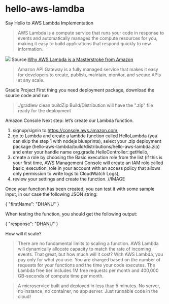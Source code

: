 # hello-aws-lamdba
Say Hello to AWS Lambda Implementation

> AWS Lambda is a compute service that runs your code in response to events and automatically manages the compute resources for you,   making it easy to build applications that respond quickly to new information.

<img src="https://cdn-images-1.medium.com/max/800/1*gyPsuG8YwZhTx6TBHvWUEw.png" />
Source:<a href="http://research.gigaom.com/2015/01/why-aws-lambda-is-a-masterstroke-from-amazon/" data-href="http://research.gigaom.com/2015/01/why-aws-lambda-is-a-masterstroke-from-amazon/" class="markup--anchor markup--figure-anchor" rel="nofollow">Why AWS Lambda is a Masterstroke from Amazon</a>

> Amazon API Gateway is a fully managed service that makes it easy for developers to create, publish, maintain, monitor, and secure APIs at any scale.

Gradle Project
First thing you need deployment package, download the source code and run
> ./gradlew clean buildZip
Build/Distribution will have the ".zip" file ready for the deployment

Amazon Console
Next step: let’s create our Lambda function.
1. signup/signin to https://console.aws.amazon.com,
2. go to Lambda and create a lambda function called HelloLambda (you can skip the step 1 with nodejs blueprints),
select your .zip deployment package (hello-aws-lambda/build/distributions/hello-aws-lambda.zip) and enter your handle name org.gradle.HelloController::getHello,
3. create a role by choosing the Basic execution role from the list (if this is your first time, AWS Management Console will create an IAM role called basic_execution_role in your account with an access policy that allows only permission to write logs to CloudWatch Logs),
4. review your settings and create the function.
//IMAGE

Once your function has been created, you can test it with some sample input, in our case the following JSON string:

{
 "firstName": "DHANU"
}

When testing the function, you should get the following output:

{
  "response": "DHANU"
}

How will it scale?
> There are no fundamental limits to scaling a function. AWS Lambda will dynamically allocate capacity to match the rate of incoming events.
That great, but how much will it cost?
> With AWS Lambda, you pay only for what you use. You are charged based on the number of requests for your functions and the time your code executes. The Lambda free tier includes 1M free requests per month and 400,000 GB-seconds of compute time per month.

> A microservice built and deployed in less than 5 minutes.
No server, no instance, no container, no app server.
Just runnable code in the cloud!
